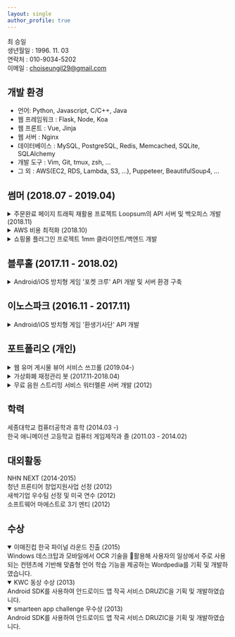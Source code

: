 ```yaml
---
layout: single
author_profile: true
---
```

최 승일  
생년월일 : 1996. 11. 03  
연락처 : 010-9034-5202  
이메일 : choiseungil29@gmail.com

## 개발 환경

* 언어: Python, Javascript, C/C++, Java
* 웹 프레임워크 : Flask, Node, Koa
* 웹 프론트 : Vue, Jinja
* 웹 서버 : Nginx
* 데이터베이스 : MySQL, PostgreSQL, Redis, Memcached, SQLite, SQLAlchemy
* 개발 도구 : Vim, Git, tmux, zsh, ...
* 그 외 : AWS(EC2, RDS, Lambda, S3, ...), Puppeteer, BeautifulSoup4, ...

## 썸머 (2018.07 - 2019.04)
<details><summary>주문완료 페이지 트래픽 재활용 프로젝트 Loopsum의 API 서버 및 백오피스 개발 (2018.11)</summary>
<div markdown="1">
> 개발 인원 : 2인  
> 클라이언트 환경 : vue  
> 백엔드 환경 : flask, postgresql  
> 관련 기사 : [썸머코퍼레이션, 백엔드 쇼핑 플랫폼 ‘루프썸(loopsum)’ 베타 론칭 블랭크 5,000만 페이지뷰, e커머스와 나눈다](http://blankcorp.kr/bbs/board.php?bo_table=41&wr_id=124)

기존 쇼핑몰들의 주문 완료 페이지에는 별도의 광고를 삽입하지 않고 있었습니다. 하지만 여기에 자사제품을 다시한번 노출시켜 재구매로 이어지게 해보자는 아이디어에서 출발해 프라이빗 몰까지 제공했던 서비스입니다.  

회원사 A의 주문 완료 페이지에 loopsum 자체 몰에 대한 광고를 노출시키고, loopsum에서는 A사의 제품 + 그 외의 제품을 최저가로 판매하도록 하는 정책으로 이미 1번 구매 이력이 있는 소비자가 다시 제품에 노출되는 방식의 광고 플랫폼 + 프라이빗 몰 서비스입니다.  

회원사 내에서 테스트했을 때 유저의 몰 진입 대비 주문 전환율이 10%정도로 나타나기도 했습니다.  

해당 서비스의 기획 및 서버와 백오피스 클라이언트를 개발하였습니다. 프라이빗 몰 클라이언트는 Cafe24 서비스를 활용했습니다.  
</div>
</details>

<details><summary>AWS 비용 최적화 (2018.10)</summary>
<div markdown="1">

 사내 AWS계정의 월간 비용이 400만원을 넘는 시점이 있었습니다. EC2와 RDS이 과하게 사용되어지는 부분을 조사하여 스펙을 조정함으로써 비용을 절감했습니다. S3에서도 CloudFront를 붙여 월간 비용을 200만원가량 절감했습니다.
</div>
</details>

<details><summary>쇼핑몰 플러그인 프로젝트 1mm 클라이언트/백엔드 개발</summary>
<div markdown="1">
> 개발 인원 : 3인  
> 클라이언트 환경 : vue, nuxt  
> 백엔드 환경 : koa, mysql  

 개인 쇼핑몰 운영자들이 필요로 하는 플러그인들을 개발하고 무료로 배포하여 초기 트래픽을 확보하겠다는 목표를 가진 프로젝트입니다. 트래픽에 포커스가 맞춰져 있었고 그만큼 다양한 니즈를 맞추기 위해 작고 다양한 플러그인을 빠른 속도로 개발해야하는 프로젝트였습니다.  

 그러나 프로젝트의 구성이 플러그인 클라이언트, 플러그인 어드민 & 플러그인 렌더링 서버(nuxt client), 플러그인 api서버(koa)와 cafe24데이터를 가져오기 위해서 cafe24 api server까지 사용하며 개발해야했습니다.  

작은 플러그인을 개발하는데 있어 스케일 대비 큰 컨텍스트에 대한 이해가 필요했기 때문에 해당 구조를 풀어내는 과정을 제안하고 진행하였습니다.
 
1. nuxt client를 vue로 대체하고, api서버만 남겨두어 nuxt서버와 api서버 사이에서 어느곳에 작성해야할지에 대한 고민비용을 줄였습니다.
2. cafe24 api만들 처리하고 돌려주는 공용 cafe24 api서버를 만들었습니다. 플러그인을 만들때마다 중복적으로 작성해야 하는 코드들을 작성할 필요가 없게 되었습니다.
</div>	
</details>

## 블루홀 (2017.11 - 2018.02)
<details><summary>Android/iOS 방치형 게임 '포켓 크루' API 개발 및 서버 환경 구축</summary>
<div markdown="1">
> 개발 인원 : 클라이언트 개발자 3명, 서버 개발자 1명  
> 클라이언트 환경 : Unity, C# Protobuf  
> 백엔드 환경 : Python, Flask, PostgreSQL, SQLAlchemy + Alembic, nginx, uwsgi, Celery, Protobuf, Jenkins, Docker, ELK, Amazon Web Service : [[EC2](https://aws.amazon.com/ec2), [ES](https://aws.amazon.com/elasticsearch-service), [ElastiCache Redis](https://aws.amazon.com/elasticache), [S3](https://aws.amazon.com/s3), [Lambda](https://aws.amazon.com/lambda), [RDS](https://aws.amazon.com/rds), [ECS](https://aws.amazon.com/ecs)]

 방치형 게임 ‘포켓 크루’의 서버 API를 개발하였습니다.

1. protobuf로 패킷 데이터를 소스코드로 모델링함으로써 기존 api docs에 대한 니즈를 자연스럽게 해결할 수 있도록 하였습니다.

2. 기존 환경은 기획자가 개발중인 기능을 확인하고 피드백하기 어려운 환경이었습니다. 그래서 jenkins와 codedeploy를 도입하여 CI/CD 환경을 구축했고 결과적으로 배포와 테스트, 피드백이 용이해지게 되었습니다.

3. 게임 내 정보를 excel to csv로 변환하여 사용하던것을 excel to json으로 변환하도록 수정하여 타입 관련 에러를 조기에 발견할 수 있도록 하였습니다.

4. 클라이언트에서 재화 발생 event나 등등의 event가 발생하면 클라이언트에서는 선 반영을 하고, event list를 서버 요청마다 request header에 실어 보내는 방법을 제안하고 적용하였습니다. 이것으로 기존 방치형 게임들의 문제였던 재화 버그 & 스피드핵과 같은 문제를 해결할 수 있게 되었습니다.	
</div>
</details>
	
## 이노스파크 (2016.11 - 2017.11)
<details><summary>Android/iOS 방치형 게임 '환생기사단' API 개발</summary>
<div markdown="1">
> 개발 인원 : 클라이언트 개발자 3명, 서버 개발자 2명  
> 클라이언트 환경 : Unity, C#  
> 백엔드 환경 : Python, Flask, PostgreSQL, SQLAlchemy, nginx, uwsgi, Amazon Web Service : [[EC2](https://aws.amazon.com/ec2), [S3](https://aws.amazon.com/s3/)]

 마켓에서 라이브중이었던 게임 ‘환생기사단’의 서버 개발자로서 API를 작성하였습니다.

 기존 서버개발자가 퇴사한 이후 오랜 기간동안 클라이언트 개발자분이 직접(copy & paste -> server restart) 서버 배포 & API 개발을 하면서 코드 버전, 서버 환경 및 배포 환경이 관리되지 않던 문제들이 있었습니다.  

 게임이 빠르게 제작되어 런칭된 이후라 버그 + 업데이트가 잦았고 따라서 배포 오버헤드가 큰 상황이었습니다.  

1. api마다 테스트하고 docstring을 남겨두었습니다. 그리고 이를 뽑아주는 코드를 작성하고 클라이언트 개발자분들과 공유하여 가벼운 api 문서 역할을 할 수 있도록 하였습니다.

2. 클라이언트 개발자마자 local server를 띄워주는 shell script를 작성하여 공유하였습니다. 기존 develop서버에 문제가 있으면 클라이언트 개발자 전원의 작업이 홀드되는 문제를 없앴고 이로써 클라이언트 개발자들의 모든 이슈의 테스트 기간이 줄어들게 되었습니다.
</div>
</details>

## 포트폴리오 (개인)
<details><summary>웹 유머 게시물 뷰어 서비스 쓰끄롤 (2019.04-)</summary>
<div markdown="1">
> 개발 인원 : 1인  
> 클라이언트 환경 : vuejs  
> 백엔드 환경 : flask, postgresql, sqlalchemy + alembic, Amazon Web Service : [[EC2](https://aws.amazon.com/ec2), [S3](https://aws.amazon.com/s3), [RDS](https://aws.amazon.com/rds), [Route53](https://aws.amazon.com/route53), [CloudFront](https://aws.amazon.com/cloudfront), [CloudFlare](https://www.cloudflare.com/)]  
> 크롤러 환경 : python, bs4    
> 서비스 주소 : http://www.sscroll.net  

  기존 커뮤니티들의 유머 게시물들을 모바일에서 보기가 어렵다는점에서 아이디어가 떠올랐습니다. 기본적인 데이터는 웹 게시물들을 크롤링해서 DB에 쌓아두고, 이미지들은 S3에 저장하여 클라이언트에서 참조하는 방식으로 개발하였습니다.
</div>
</details>

<details><summary>가상화폐 재정관리 봇 (2017.11-2018.04)</summary>
<div markdown="1">
> 개발 인원 : 1인  
> 개발 환경 : python  

  개인의 가상화폐를 관리하고 거래하는 봇을 만들었습니다.  
  이때 당시 거래소들이 API를 별도로 지원하지 않았기 때문에 직접 API들을 따고, 문서화하여 기능을 구현하였습니다.
</div>
</details>

<details><summary>무료 음원 스트리밍 서비스 워터멜론 서버 개발 (2012)</summary>
<div markdown="1">
> 개발 인원 : 2인  
> 개발 환경 : Flask, Jinja  

 Youtube API와 Music Metadata API를 매쉬업하여 무료 음원 스트리밍 웹서비스 워터멜론을 기획 및 개발하였습니다.  
</div>
</details>

## 학력
세종대학교 컴퓨터공학과 휴학 (2014.03 -)  
한국 애니메이션 고등학교 컴퓨터 게임제작과 졸 (2011.03 - 2014.02)  

## 대외활동
NHN NEXT (2014-2015)  
청년 프론티어 창업지원사업 선정 (2012)  
새싹기업 우수팀 선정 및 미국 연수 (2012)  
소프트웨어 마에스트로 3기 멘티 (2012)  

## 수상
<details open><summary>이매진컵 한국 파이널 라운드 진출 (2015)</summary>
<div markdown="1">
Windows 데스크탑과 모바일에서 OCR 기술을 활용해 사용자의 일상에서 주로 사용되는 컨텐츠에 기반해 맞춤형 언어 학습 기능을 제공하는 Wordpedia를 기획 및 개발하였습니다.  
</div>
</details>

<details open><summary>KWC 동상 수상 (2013)</summary>
<div markdown="1">
Android SDK를 사용하여 안드로이드 앱 작곡 서비스 DRUZIC을 기획 및 개발하였습니다.  
</div>
</details>

<details open><summary>smarteen app challenge 우수상 (2013)</summary>
<div markdown="1">
Android SDK를 사용하여 안드로이드 앱 작곡 서비스 DRUZIC을 기획 및 개발하였습니다.  
</div>
</details>